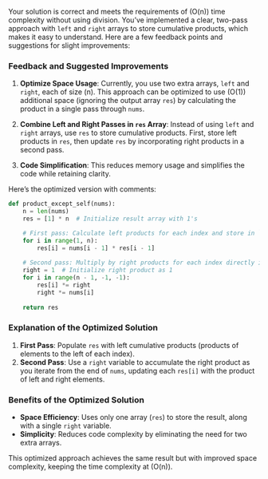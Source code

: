 Your solution is correct and meets the requirements of \(O(n)\) time complexity without using division. You’ve implemented a clear, two-pass approach with `left` and `right` arrays to store cumulative products, which makes it easy to understand. Here are a few feedback points and suggestions for slight improvements:

### Feedback and Suggested Improvements

1. **Optimize Space Usage**: Currently, you use two extra arrays, `left` and `right`, each of size \(n\). This approach can be optimized to use \(O(1)\) additional space (ignoring the output array `res`) by calculating the product in a single pass through `nums`.

2. **Combine Left and Right Passes in `res` Array**: Instead of using `left` and `right` arrays, use `res` to store cumulative products. First, store left products in `res`, then update `res` by incorporating right products in a second pass.

3. **Code Simplification**: This reduces memory usage and simplifies the code while retaining clarity.

Here’s the optimized version with comments:

```python
def product_except_self(nums):
    n = len(nums)
    res = [1] * n  # Initialize result array with 1's

    # First pass: Calculate left products for each index and store in `res`
    for i in range(1, n):
        res[i] = nums[i - 1] * res[i - 1]
    
    # Second pass: Multiply by right products for each index directly in `res`
    right = 1  # Initialize right product as 1
    for i in range(n - 1, -1, -1):
        res[i] *= right
        right *= nums[i]
    
    return res
```

### Explanation of the Optimized Solution

1. **First Pass**: Populate `res` with left cumulative products (products of elements to the left of each index).
2. **Second Pass**: Use a `right` variable to accumulate the right product as you iterate from the end of `nums`, updating each `res[i]` with the product of left and right elements.

### Benefits of the Optimized Solution

- **Space Efficiency**: Uses only one array (`res`) to store the result, along with a single `right` variable.
- **Simplicity**: Reduces code complexity by eliminating the need for two extra arrays.

This optimized approach achieves the same result but with improved space complexity, keeping the time complexity at \(O(n)\).
